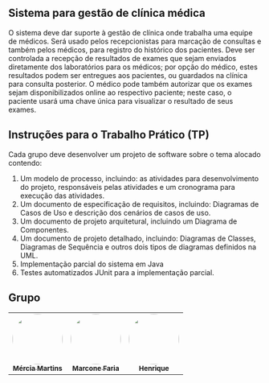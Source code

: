 ## Sistema para gestão de clínica médica

O sistema deve dar suporte à gestão de clínica onde trabalha uma equipe de médicos. Será usado pelos recepcionistas para marcação de consultas e também pelos médicos, para registro do histórico dos pacientes. Deve ser controlada a recepção de resultados de exames que sejam enviados diretamente dos laboratórios para os médicos; por opção do médico, estes resultados podem ser entregues aos pacientes, ou guardados na clínica para consulta posterior. O médico pode também autorizar que os exames sejam disponibilizados online ao respectivo paciente; neste caso, o paciente usará uma chave única para visualizar o resultado de seus exames.

## Instruções para o Trabalho Prático (TP)

Cada grupo deve desenvolver um projeto de software sobre o tema alocado contendo:

<ol>
<li>Um modelo de processo, incluindo: as atividades para desenvolvimento do projeto,
responsáveis pelas atividades e um cronograma para execução das atividades.</li>
<li>Um documento de especificação de requisitos, incluindo: Diagramas de Casos de
Uso e descrição dos cenários de casos de uso.</li>
<li>Um documento de projeto arquitetural, incluindo um Diagrama de Componentes.</li>
<li>Um documento de projeto detalhado, incluindo: Diagramas de Classes, Diagramas
de Sequência e outros dois tipos de diagramas definidos na UML.</li>
<li>Implementação parcial do sistema em Java</li>
<li>Testes automatizados JUnit para a implementação parcial.</li>
</ol>

## Grupo

<table>
  <tr>
    <td align="center"><a href="https://github.com/MerciaCaroline"><img style="border-radius: 50%;" src="https://avatars.githubusercontent.com/u/26381378?v=4" width="100px;" alt=""/><br /><sub><b>Mércia Martins</b></sub></a><br />
    <td align="center"><a href="https://github.com/marconefaria"><img style="border-radius: 50%;" src="https://avatars.githubusercontent.com/u/62022318?v=4" width="100px;" alt=""/><br /><sub><b>Marcone Faria</b></sub></a><br />
    <td align="center"><a href="https://github.com/enriqca"><img style="border-radius: 50%;" src="https://avatars.githubusercontent.com/u/56132430?v=4" width="100px;" alt=""/><br /><sub><b>Henrique </b></sub></a><br />
  </tr>
</table>
